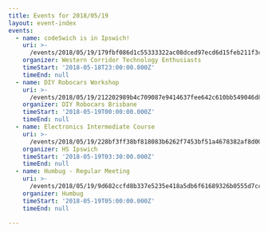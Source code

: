 ```yaml
---
title: Events for 2018/05/19
layout: event-index
events:
  - name: codeSwich is in Ipswich!
    uri: >-
      /events/2018/05/19/179fbf086d1c55333322ac08dced97ecd6d15feb211f3c2ea756e4eba3042c56
    organizer: Western Corridor Technology Enthusiasts
    timeStart: '2018-05-18T23:00:00.000Z'
    timeEnd: null
  - name: DIY Robocars Workshop
    uri: >-
      /events/2018/05/19/212202989b4c709087e9414637fee642c610bb549046d80bcbe3c47e6cb8f726
    organizer: DIY Robocars Brisbane
    timeStart: '2018-05-19T00:00:00.000Z'
    timeEnd: null
  - name: Electronics Intermediate Course
    uri: >-
      /events/2018/05/19/228bf3ff38bf818083b6262f7453bf51a4678382af8d00e2fcd578258e0788d8
    organizer: HS Ipswich
    timeStart: '2018-05-19T03:30:00.000Z'
    timeEnd: null
  - name: Humbug - Regular Meeting
    uri: >-
      /events/2018/05/19/9d682ccfd8b337e5235e418a5db6f61689326b0555d7ccc93c3559fd60bc0036
    organizer: Humbug
    timeStart: '2018-05-19T05:00:00.000Z'
    timeEnd: null

---
```

